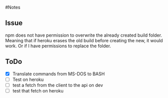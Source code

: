 #Notes

## Issue
npm does not have permission to overwrite the already created build folder. Meaning that if heroku erases the old build before creating the new, it would work. Or if I have permissions to replace the folder.

## ToDo
- [x] Translate commands from MS-DOS to BASH
- [ ] Test on heroku
- [ ] test a fetch from the client to the api on dev
- [ ] test that fetch on heroku